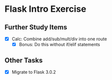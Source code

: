 # Flask Intro Exercise

## Further Study Items

- [x] Calc: Combine add/sub/mult/div into one route
  - [x] Bonus: Do this without if/elif statements

## Other Tasks

- [x] Migrate to Flask 3.0.2